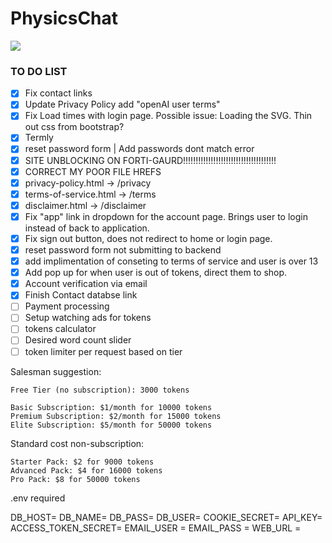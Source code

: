 # PhysicsChat

![](https://tokei.rs/b1/github/aisenhart/PhysicsChat?category=code)                                                                                                                                                                                                                              
### TO DO LIST
- [x] Fix contact links
- [x] Update Privacy Policy add "openAI user terms"
- [x] Fix Load times with login page. Possible issue: Loading the SVG. Thin out css from bootstrap?
- [x] Termly 
- [x] reset password form | Add passwords dont match error
- [x] SITE UNBLOCKING ON FORTI-GAURD!!!!!!!!!!!!!!!!!!!!!!!!!!!!!!!!!!!!!
- [x] CORRECT MY POOR FILE HREFS
- [x] privacy-policy.html -> /privacy
- [x] terms-of-service.html -> /terms
- [x] disclaimer.html -> /disclaimer
- [x] Fix "app" link in dropdown for the account page. Brings user to login instead of back to application.
- [x] Fix sign out button, does not redirect to home or login page.
- [x] reset password form not submitting to backend
- [x] add implimentation of conseting to terms of service and user is over 13
- [x] Add pop up for when user is out of tokens, direct them to shop.
- [x] Account verification via email
- [x] Finish Contact databse link
- [ ] Payment processing
- [ ] Setup watching ads for tokens
- [ ] tokens calculator
- [ ] Desired word count slider
- [ ] token limiter per request based on tier 

Salesman suggestion:

    Free Tier (no subscription): 3000 tokens

    Basic Subscription: $1/month for 10000 tokens
    Premium Subscription: $2/month for 15000 tokens
    Elite Subscription: $5/month for 50000 tokens

Standard cost non-subscription:

    Starter Pack: $2 for 9000 tokens
    Advanced Pack: $4 for 16000 tokens
    Pro Pack: $8 for 50000 tokens








.env required 

DB_HOST=
DB_NAME=
DB_PASS=
DB_USER=
COOKIE_SECRET=
API_KEY=
ACCESS_TOKEN_SECRET=
EMAIL_USER = 
EMAIL_PASS = 
WEB_URL =
